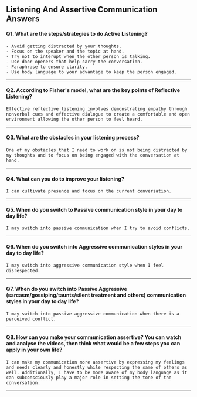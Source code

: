 ## __Listening And Assertive Communication Answers__


#### Q1. What are the steps/strategies to do Active Listening? 

    - Avoid getting distracted by your thoughts.
    - Focus on the speaker and the topic at hand.
    - Try not to interupt when the other person is talking.
    - Use door openers that help carry the conversation.
    - Paraphrase to ensure clarity.
    - Use body language to your advantage to keep the person engaged.

---


#### Q2. According to Fisher's model, what are the key points of Reflective Listening? 

    Effective reflective listening involves demonstrating empathy through nonverbal cues and effective dialogue to create a comfortable and open environment allowing the other person to feel heard.

---


#### Q3. What are the obstacles in your listening process?

    One of my obstacles that I need to work on is not being distracted by my thoughts and to focus on being engaged with the conversation at hand.


---

#### Q4. What can you do to improve your listening?

    I can cultivate presence and focus on the current conversation.


---

#### Q5. When do you switch to Passive communication style in your day to day life?

    I may switch into passive communication when I try to avoid conflicts.

---

#### Q6. When do you switch into Aggressive communication styles in your day to day life?

    I may switch into aggressive communication style when I feel disrespected.

---

#### Q7. When do you switch into Passive Aggressive (sarcasm/gossiping/taunts/silent treatment and others) communication styles in your day to day life?

    I may switch into passive aggressive communication when there is a perceived conflict.

---

#### Q8. How can you make your communication assertive? You can watch and analyse the videos, then think what would be a few steps you can apply in your own life? 

    I can make my communication more assertive by expressing my feelings and needs clearly and honestly while respecting the same of others as well. Additionally, I have to be more aware of my body language as it can subconsciously play a major role in setting the tone of the conversation. 

---




